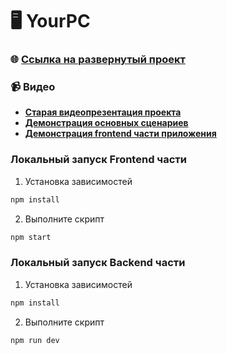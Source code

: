 # :desktop_computer: YourPC

### :globe_with_meridians: **[Ссылка на развернутый проект](https://your-pc-frontend.vercel.app/)**

### :video_camera: Видео

-   **[Старая видеопрезентация проекта](https://youtu.be/eWDPMyQnGsk)**
-   **[Демонстрация основных сценариев](https://www.youtube.com/watch?v=8ekoCDCv5ss)**
-   **[Демонстрация frontend части приложения](https://www.youtube.com/watch?v=1fHUwoiNq_w)**

### Локальный запуск Frontend части

1. Установка зависимостей

```bash
npm install
```

2. Выполните скрипт

```bash
npm start
```

### Локальный запуск Backend части

1. Установка зависимостей

```bash
npm install
```

2. Выполните скрипт

```bash
npm run dev
```
